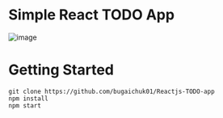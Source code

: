 # Simple React TODO App

![image](https://user-images.githubusercontent.com/90038064/155761763-1ccbb838-2aed-4cec-942e-6c2121b30878.png)

# Getting Started
```
git clone https://github.com/bugaichuk01/Reactjs-TODO-app
npm install
npm start
```
